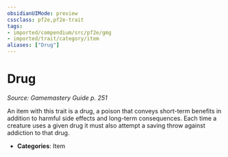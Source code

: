 ```yaml
---
obsidianUIMode: preview
cssclass: pf2e,pf2e-trait
tags:
- imported/compendium/src/pf2e/gmg
- imported/trait/category/item
aliases: ["Drug"]
---
```

# Drug  
*Source: Gamemastery Guide p. 251*  

An item with this trait is a drug, a poison that conveys short-term benefits in addition to harmful side effects and long-term consequences. Each time a creature uses a given drug it must also attempt a saving throw against addiction to that drug.

- **Categories**: Item